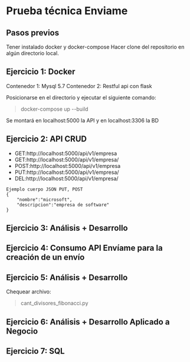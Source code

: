# Prueba técnica Enviame

## Pasos previos
Tener instalado docker y docker-compose
Hacer clone del repositorio en algún directorio local.

## Ejercicio 1: Docker
Contenedor 1: Mysql 5.7
Contenedor 2: Restful api con flask

Posicionarse en el directorio y ejecutar el siguiente comando:
> docker-compose up --build

Se montará en localhost:5000 la API y en localhost:3306 la BD

## Ejercicio 2: API CRUD

- GET:http://localhost:5000/api/v1/empresa
- GET:http://localhost:5000/api/v1/empresa/<id>
- POST:http://localhost:5000/api/v1/empresa 
- PUT:http://localhost:5000/api/v1/empresa/<id>
- DEL:http://localhost:5000/api/v1/empresa/<id>

```
Ejemplo cuerpo JSON PUT, POST
{
    "nombre":"microsoft",
    "descripcion":"empresa de software"
}
```
## Ejercicio 3: Análisis + Desarrollo
## Ejercicio 4: Consumo API Envíame para la creación de un envío
## Ejercicio 5: Análisis + Desarrollo

Chequear archivo:
> cant_divisores_fibonacci.py

## Ejercicio 6: Análisis + Desarrollo Aplicado a Negocio
## Ejercicio 7: SQL


